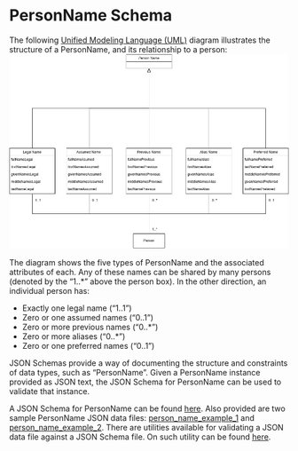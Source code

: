 # PersonName Schema
The following [Unified Modeling Language (UML)](https://en.wikipedia.org/wiki/Unified_Modeling_Language) diagram illustrates the structure of a PersonName, and its relationship to a person:
![](images/PersonName_UML.jpg)

The diagram shows the five types of PersonName and the associated attributes of each. Any of these names can be shared by many persons (denoted by the “1..*” above the person box). In the other direction, an individual person has:
* Exactly one legal name (“1..1”)
* Zero or one assumed names (“0..1”)
* Zero or more previous names (“0..*”)
* Zero or more aliases (“0..*”)
* Zero or one preferred names (“0..1”)

JSON Schemas provide a way of documenting the structure and constraints of data types, such as “PersonName”. Given a PersonName instance provided as JSON text, the JSON Schema for PersonName can be used to validate that instance. 

A JSON Schema for PersonName can be found [here](https://github.com/bcgov/inclusive-names-service/blob/main/docs/schemas/person_name.json). Also provided are two sample PersonName JSON data files: [person_name_example_1](https://github.com/bcgov/inclusive-names-service/blob/main/docs/schemas/person_name_example_1.json) and [person_name_example_2](https://github.com/bcgov/inclusive-names-service/blob/main/docs/schemas/person_name_example_2.json). There are utilities available for validating a JSON data file against a JSON Schema file. On such utility can be found [here](https://www.jsonschemavalidator.net/). 



